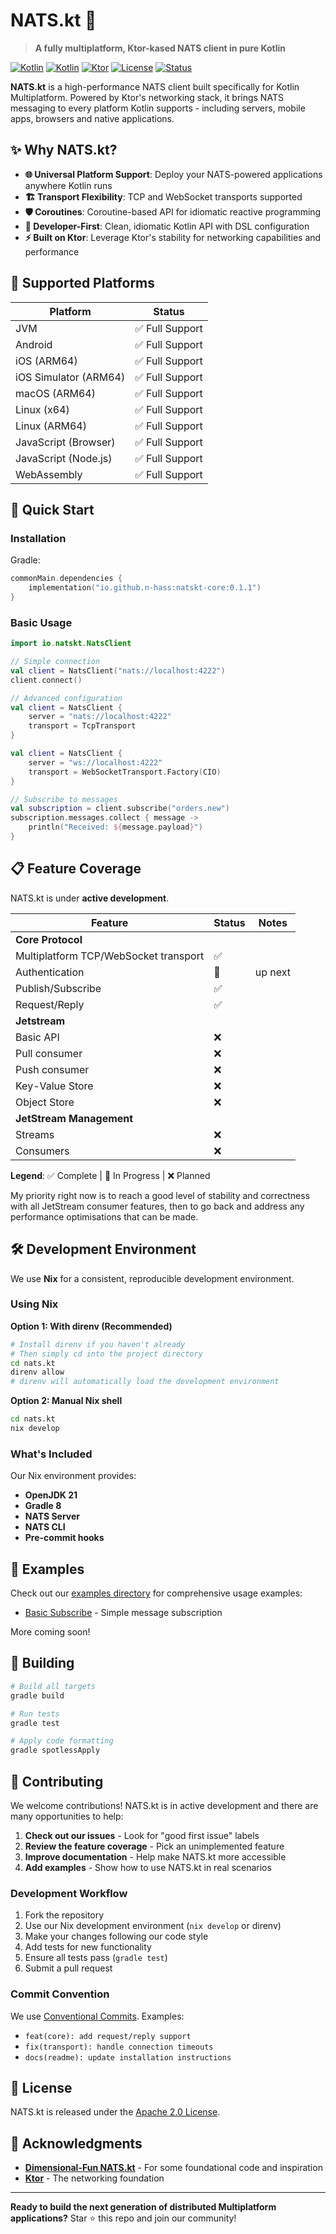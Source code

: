 # NATS.kt 🚀

> **A fully multiplatform, Ktor-kased NATS client in pure Kotlin**

[![Kotlin](https://img.shields.io/badge/kotlin-multiplatform-blue.svg?logo=kotlin)](https://kotlinlang.org/docs/multiplatform.html)
[![Kotlin](https://img.shields.io/badge/kotlin-2.2.20-blue.svg?logo=kotlin)](http://kotlinlang.org)
[![Ktor](https://img.shields.io/badge/powered%20by-ktor-blue.svg)](https://ktor.io)
[![License](https://img.shields.io/badge/license-Apache%202.0-green.svg)](LICENSE)
[![Status](https://img.shields.io/badge/status-active%20development-yellow.svg)](#development-status)

**NATS.kt** is a high-performance NATS client built specifically for Kotlin Multiplatform. Powered by Ktor's networking stack, it brings NATS messaging to every platform Kotlin supports - including servers, mobile apps, browsers and native applications.

## ✨ Why NATS.kt?

- **🌐 Universal Platform Support**: Deploy your NATS-powered applications anywhere Kotlin runs
- **🏗️ Transport Flexibility**: TCP and WebSocket transports supported 
- **🛡️ Coroutines**: Coroutine-based API for idiomatic reactive programming
- **🔧 Developer-First**: Clean, idiomatic Kotlin API with DSL configuration
- **⚡ Built on Ktor**: Leverage Ktor's stability for networking capabilities and performance

## 🎯 Supported Platforms

| Platform | Status |
|----------|--------|
| JVM | ✅ Full Support |
| Android | ✅ Full Support |
| iOS (ARM64) | ✅ Full Support |
| iOS Simulator (ARM64) | ✅ Full Support |
| macOS (ARM64) | ✅ Full Support |
| Linux (x64) | ✅ Full Support |
| Linux (ARM64) | ✅ Full Support |
| JavaScript (Browser) | ✅ Full Support |
| JavaScript (Node.js) | ✅ Full Support |
| WebAssembly | ✅ Full Support |

## 🚀 Quick Start

### Installation

Gradle:

```kotlin
commonMain.dependencies {
	implementation("io.github.n-hass:natskt-core:0.1.1")
}
```

### Basic Usage

```kotlin
import io.natskt.NatsClient

// Simple connection
val client = NatsClient("nats://localhost:4222")
client.connect()

// Advanced configuration
val client = NatsClient {
    server = "nats://localhost:4222"
    transport = TcpTransport
}

val client = NatsClient {
    server = "ws://localhost:4222"
    transport = WebSocketTransport.Factory(CIO)
}

// Subscribe to messages
val subscription = client.subscribe("orders.new")
subscription.messages.collect { message ->
    println("Received: ${message.payload}")
}
```

## 📋 Feature Coverage

NATS.kt is under **active development**.

| Feature                               | Status | Notes   |
|---------------------------------------|---|---------|
| **Core Protocol**                     |   |         |
| Multiplatform TCP/WebSocket transport | ✅ |         |
| Authentication                        | 🚧 | up next |
| Publish/Subscribe                     | ✅ |         |
| Request/Reply                         | ✅ |         |
| **Jetstream**                         |   |         |
| Basic API                             | ❌ |         |
| Pull consumer                         | ❌ |         |
| Push consumer                         | ❌ |         |
| Key-Value Store                       | ❌ |         |
| Object Store                          | ❌ |         |
| **JetStream Management**              |   |         |
| Streams                               | ❌ |         |
| Consumers                             | ❌ |         |

**Legend**: ✅ Complete | 🚧 In Progress | ❌ Planned

My priority right now is to reach a good level of stability and correctness with all JetStream consumer features,
then to go back and address any performance optimisations that can be made.

## 🛠️ Development Environment

We use **Nix** for a consistent, reproducible development environment.

### Using Nix

**Option 1: With direnv (Recommended)**
```bash
# Install direnv if you haven't already
# Then simply cd into the project directory
cd nats.kt
direnv allow
# direnv will automatically load the development environment
```

**Option 2: Manual Nix shell**
```bash
cd nats.kt
nix develop
```

### What's Included

Our Nix environment provides:
- **OpenJDK 21**
- **Gradle 8**
- **NATS Server**
- **NATS CLI**
- **Pre-commit hooks**

## 🧪 Examples

Check out our [examples directory](examples/) for comprehensive usage examples:
- [Basic Subscribe](examples/subscribe/) - Simple message subscription

More coming soon!

## 🔧 Building

```bash
# Build all targets
gradle build

# Run tests
gradle test

# Apply code formatting
gradle spotlessApply
```

## 🤝 Contributing

We welcome contributions! NATS.kt is in active development and there are many opportunities to help:

1. **Check out our issues** - Look for "good first issue" labels
2. **Review the feature coverage** - Pick an unimplemented feature
3. **Improve documentation** - Help make NATS.kt more accessible
4. **Add examples** - Show how to use NATS.kt in real scenarios

### Development Workflow

1. Fork the repository
2. Use our Nix development environment (`nix develop` or direnv)
3. Make your changes following our code style
4. Add tests for new functionality
5. Ensure all tests pass (`gradle test`)
6. Submit a pull request

### Commit Convention

We use [Conventional Commits](https://www.conventionalcommits.org/). Examples:
- `feat(core): add request/reply support`
- `fix(transport): handle connection timeouts`
- `docs(readme): update installation instructions`

## 📄 License

NATS.kt is released under the [Apache 2.0 License](LICENSE).

## 🙏 Acknowledgments

- **[Dimensional-Fun NATS.kt](https://github.com/dimensional-fun/nats.kt/tree/main)** - For some foundational code and inspiration
- **[Ktor](https://ktor.io)** - The networking foundation

---

**Ready to build the next generation of distributed Multiplatform applications?** Star ⭐ this repo and join our community!
